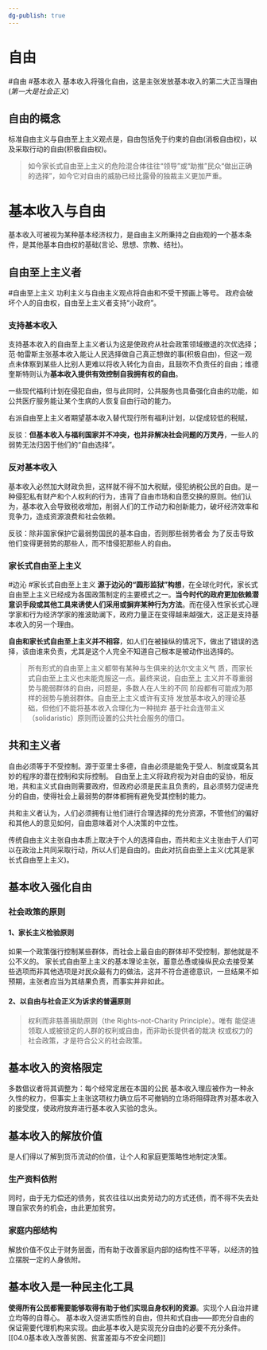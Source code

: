 ```yaml
---
dg-publish: true
---
```

# 自由
#自由 #基本收入
基本收入将强化自由，这是主张发放基本收入的第二大正当理由(*第一大是社会正义*)
## 自由的概念
标准自由主义与自由至上主义观点是，自由包括免于约束的自由(消极自由权)，以及采取行动的自由(积极自由权)。
>如今家长式自由至上主义的危险混合体往往“领导”或“助推”民众“做出正确的选择”，如今它对自由的威胁已经比露骨的独裁主义更加严重。
# 基本收入与自由
基本收入可被视为某种基本经济权力，是自由主义所秉持之自由观的一个基本条件，是其他基本自由权的基础(言论、思想、宗教、结社)。
## 自由至上主义者
#自由至上主义
功利主义与自由主义观点将自由和不受干预画上等号。
政府会破坏个人的自由权，自由至上主义者支持“小政府”。
### 支持基本收入
支持基本收入的自由至上主义者认为这是使政府从社会政策领域撤退的次优选择；范·帕雷斯主张基本收入能让人民选择做自己真正想做的事(积极自由)，但这一观点未体察到某些人比别人更难以将收入转化为自由，且鼓吹不负责任的自由；维德奎斯特则认为**基本收入提供有效控制自我拥有权的自由**。

一些现代福利计划在侵犯自由，但与此同时，公共服务也具备强化自由的功能，如公共医疗服务能让某个生病的人恢复自由行动的能力。

右派自由至上主义者期望基本收入替代现行所有福利计划，以促成较低的税赋，

反驳：**但基本收入与福利国家并不冲突，也并非解决社会问题的万灵丹**，一些人的弱势无法归因于他们的“自由选择”。
### 反对基本收入
基本收入必然加大财政负担，这样就不得不加大税赋，侵犯纳税公民的自由。是一种侵犯私有财产和个人权利的行为，违背了自由市场和自愿交换的原则。他们认为，基本收入会导致税收增加，削弱人们的工作动力和创新能力，破坏经济效率和竞争力，造成资源浪费和社会依赖。

反驳：除非国家保护它最弱势国民的基本自由，否则那些弱势者会 为了反击导致他们变得更弱势的那些⼈，⽽不惜侵犯那些⼈的⾃由。

### 家长式自由至上主义
#边沁
#家长式自由至上主义
**源于边沁的“圆形监狱”构想**，在全球化时代，家长式自由至上主义已经成为各国政策制定的主要模式之一。**当今时代的政府更加依赖潜意识手段或其他工具来诱使人们采用或摒弃某种行为方法**。而在侵入性家长式心理学家和行为经济学家的推波助澜下，政府力量正在变得越来越强大，这正是支持基本收入的另一个理由。

**自由和家长式自由至上主义并不相容**，如人们在被操纵的情况下，做出了错误的选择，该由谁来负责，尤其是这个人完全不知道自己根本是被动作出选择的。

>所有形式的⾃由⾄上主义都带有某种与⽣俱来的达尔⽂主义⽓ 质，⽽家⻓式⾃由⾄上主义也未能克服这⼀点。最终来说，⾃由⾄上 主义并不尊重弱势与脆弱群体的⾃由，问题是，多数⼈在⼈⽣的不同 阶段都有可能成为那样的弱势与脆弱群体。⾃由⾄上主义或许有⽀持 发放基本收⼊的理论基础，但他们不能将基本收⼊合理化为⼀种抛弃 基于社会连带主义（solidaristic）原则⽽设置的公共社会服务的借⼝。
## 共和主义者
自由必须等于不受控制。源于亚里士多德，自由必须是能免于受人、制度或莫名其妙的程序的潜在控制和实际控制。
自由至上主义将政府视为对自由的妥协，相反地，共和主义式自由则需要政府，但政府必须是民主且负责的，且必须努力促进充分的自由，使得社会上最弱势的群体都拥有避免受其控制的能力。

共和主义者认为，人们必须拥有让他们进行合理选择的充分资源，不管他们的偏好和其他人的意见如何，自由意味着对个人决策的中立性。

传统自由主义主张自由本质上取决于个人的选择自由，而共和主义主张由于人们可以在政治上共同采取行动，所以人们是自由的。由此对抗自由至上主义(尤其是家长式自由至上主义)。

## 基本收入强化自由
### 社会政策的原则
#### 1、家长主义检验原则
如果一个政策强行控制某些群体，而社会上最自由的群体却不受控制，那他就是不公不义的。
家长式自由至上主义的基本理论主张，蓄意怂恿或操纵民众去接受某些选项而非其他选项是对民众最有力的做法，这并不符合道德意识，一旦结果不如预期，主张者应当为其结果负责，而事实并非如此。
#### 2、以自由与社会正义为诉求的普遍原则
>权利⽽⾮慈善捐助原则（the Rights-not-Charity Principle）。唯有 能促进领取⼈或被锁定的⼈群的权利或⾃由，⽽⾮助⻓提供者的裁决 权或权⼒的社会政策，才是符合公义的社会政策。

## 基本收入的资格限定
多数倡议者将其调整为：每个经常定居在本国的公民
基本收入理应被作为一种永久性的权力，但事实上主张这项权力确立后不可撤销的立场将阻碍政界对基本收入的接受度，使政府放弃进行基本收入实验的念头。

## 基本收入的解放价值
是人们得以了解到货币流动的价值，让个人和家庭更策略性地制定决策。
### 生产资料依附
同时，由于无力偿还的债务，贫农往往以出卖劳动力的方式还债，而不得不失去处理自家农务的机会，由此更加贫穷。
### 家庭内部结构
解放价值不仅止于财务层面，而有助于改善家庭内部的结构性不平等，以经济的独立摆脱一定的人身依附。

## 基本收入是一种民主化工具
**使得所有公民都需要能够取得有助于他们实现自身权利的资源**。实现个人自治并建立均等的自尊心。
基本收入促进实质性的自由，但共和式自由——即充分自由的保证需要代理机构来实现。由此基本收入是实现充分自由的必要不充分条件。
[[04.0基本收入改善贫困、贫富差距与不安全问题]]